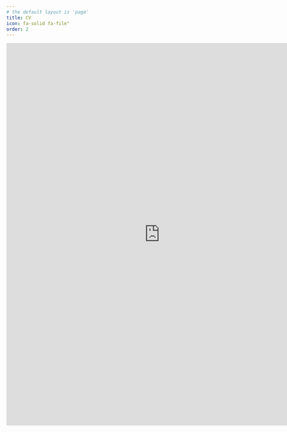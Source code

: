 ```yaml
---
# the default layout is 'page'
title: CV
icon: fa-solid fa-file"
order: 2
---
```


<!-- [Download CV as PDF](https://usu-my.sharepoint.com/:w:/g/personal/a02271983_aggies_usu_edu/EVgBTv9blDpFs68LVX-BN_oBpdPwXIicNU8No-ttQjjJcA?e=WudbCY) -->


<iframe src="https://usu-my.sharepoint.com/personal/a02271983_aggies_usu_edu/_layouts/15/Doc.aspx?sourcedoc={ff4e0158-945b-453a-b3af-0b557f8137fa}&amp;action=embedview&amp;wdEmbedCode=1" width="800" height="1000" frameborder="0" scrolling="no" allowfullscreen title="Nikita_Fedik_CV.pdf"></iframe>